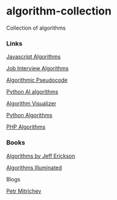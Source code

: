 # algorithm-collection
Collection of algorithms

### Links

[Javascript Algorithms](https://github.com/trekhleb/javascript-algorithms)

[Job Interview Algorithms](https://github.com/AustinTice/JobInterviewAlgorithms)

[Algorithmic Pseudocode](https://github.com/Just-A-Visitor/Algorithmic-Pseudocode)

[Python AI algorithms](https://github.com/aimacode/aima-python)

[Algorithm Visualizer](https://algorithm-visualizer.org/)

[Python Algorithms](https://github.com/TheAlgorithms/Python)

[PHP Algorithms](https://github.com/doganoo/PHPAlgorithms)

### Books

[Algorithms by Jeff Erickson](http://jeffe.cs.illinois.edu/teaching/algorithms/)

[Algorithms Illuminated](http://algorithmsilluminated.org/)

Blogs

[Petr Mitrichev](https://petr-mitrichev.blogspot.com/)
